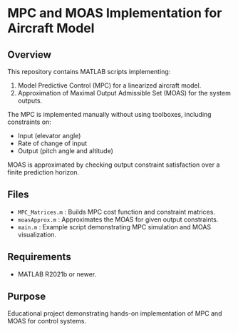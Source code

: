 # MPC and MOAS Implementation for Aircraft Model

## Overview
This repository contains MATLAB scripts implementing:
1. Model Predictive Control (MPC) for a linearized aircraft model.
2. Approximation of Maximal Output Admissible Set (MOAS) for the system outputs.

The MPC is implemented manually without using toolboxes, including constraints on:
- Input (elevator angle)
- Rate of change of input
- Output (pitch angle and altitude)

MOAS is approximated by checking output constraint satisfaction over a finite prediction horizon.

## Files
- `MPC_Matrices.m` : Builds MPC cost function and constraint matrices.
- `moasApprox.m`   : Approximates the MOAS for given output constraints.
- `main.m`         : Example script demonstrating MPC simulation and MOAS visualization.

## Requirements
- MATLAB R2021b or newer.

## Purpose
Educational project demonstrating hands-on implementation of MPC and MOAS for control systems.

